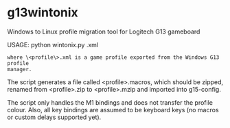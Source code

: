 g13wintonix
===========

Windows to Linux profile migration tool for Logitech G13 gameboard


USAGE:
    python wintonix.py <profile>.xml

    where \<profile\>.xml is a game profile exported from the Windows G13 profile
    manager.

The script generates a file called \<profile\>.macros, which should be zipped,
renamed from \<profile\>.zip to \<profile\>.mzip and imported into g15-config.

The script only handles the M1 bindings and does not transfer the profile
colour. Also, all key bindings are assumed to be keyboard keys (no macros or
custom delays supported yet).



